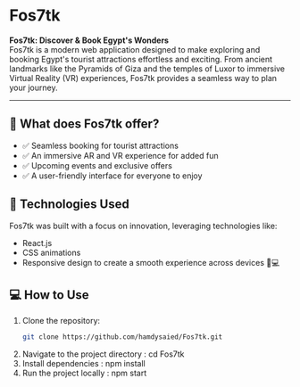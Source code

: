 # Fos7tk

**Fos7tk: Discover & Book Egypt's Wonders**  
Fos7tk is a modern web application designed to make exploring and booking Egypt's tourist attractions effortless and exciting. From ancient landmarks like the Pyramids of Giza and the temples of Luxor to immersive Virtual Reality (VR) experiences, Fos7tk provides a seamless way to plan your journey.

---

## 🚀 What does Fos7tk offer?
- ✅ Seamless booking for tourist attractions
- ✅ An immersive AR and VR experience for added fun
- ✅ Upcoming events and exclusive offers
- ✅ A user-friendly interface for everyone to enjoy

## 🌟 Technologies Used
Fos7tk was built with a focus on innovation, leveraging technologies like:
- React.js
- CSS animations
- Responsive design to create a smooth experience across devices 📱💻

## 💻 How to Use
1. Clone the repository:
   ```bash
   git clone https://github.com/hamdysaied/Fos7tk.git
2. Navigate to the project directory :
   cd Fos7tk
3. Install dependencies :
   npm install
4. Run the project locally : 
   npm start

